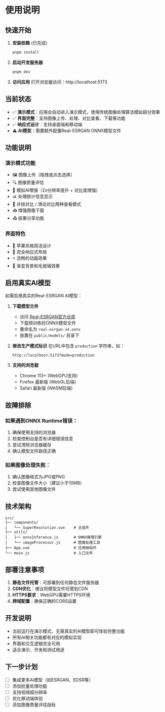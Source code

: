 # 使用说明

## 快速开始

1. **安装依赖** (已完成)
   ```bash
   pnpm install
   ```

2. **启动开发服务器**
   ```bash
   pnpm dev
   ```

3. **访问应用**
   打开浏览器访问：http://localhost:5173

## 当前状态

- ✅ **演示模式**：应用会自动进入演示模式，使用传统图像处理算法模拟超分效果
- ✅ **界面完整**：支持图像上传、处理、对比查看、下载等功能
- ✅ **响应式设计**：支持桌面端和移动端
- ⚠️ **AI模型**：需要额外配置Real-ESRGAN ONNX模型文件

## 功能说明

### 演示模式功能
- 🖼️ 图像上传（拖拽或点击选择）
- 🔍 图像质量评估
- 🚀 模拟AI增强（2x分辨率提升 + 对比度增强）
- 📊 处理统计信息显示
- 🔄 并排对比 / 滑动对比两种查看模式
- 📥 增强图像下载
- 📤 结果分享功能

### 界面特色
- 🎨 苹果风格简洁设计
- 📱 完全响应式布局
- ⚡ 流畅的动画效果
- 🌈 渐变背景和毛玻璃效果

## 启用真实AI模型

如需启用真实的Real-ESRGAN AI模型：

1. **下载模型文件**
   - 访问 [Real-ESRGAN官方仓库](https://github.com/xinntao/Real-ESRGAN)
   - 下载预训练的ONNX模型文件
   - 重命名为 `real-esrgan-x4.onnx`
   - 放置在 `public/models/` 目录下

2. **修改生产模式标识**
   在URL中包含 `production` 字符串，如：
   ```
   http://localhost:5173?mode=production
   ```

3. **支持的浏览器**
   - Chrome 113+ (WebGPU支持)
   - Firefox 最新版 (WebGL后端)
   - Safari 最新版 (WASM后端)

## 故障排除

### 如果遇到ONNX Runtime错误：
1. 确保使用支持的浏览器
2. 检查控制台是否有详细错误信息
3. 尝试清除浏览器缓存
4. 确认模型文件路径正确

### 如果图像处理失败：
1. 确认图像格式为JPG或PNG
2. 检查图像文件大小（建议小于10MB）
3. 尝试使用其他图像文件

## 技术架构

```
src/
├── components/
│   └── SuperResolution.vue    # 主组件
├── utils/
│   ├── onnxInference.js       # ONNX推理引擎
│   └── imageProcessor.js      # 图像处理工具
├── App.vue                    # 应用根组件
└── main.js                    # 入口文件
```

## 部署注意事项

1. **静态文件托管**：可部署到任何静态文件服务器
2. **CDN优化**：建议将模型文件托管到CDN
3. **HTTPS要求**：WebGPU需要HTTPS环境
4. **跨域配置**：确保正确的CORS设置

## 开发说明

- 当前运行在演示模式，无需真实的AI模型即可体验完整功能
- 所有AI相关功能都有对应的模拟实现
- 界面和交互逻辑完全可用
- 适合演示、开发和测试用途

## 下一步计划

- [ ] 集成更多AI模型（如ESRGAN、EDSR等）
- [ ] 添加批量处理功能
- [ ] 支持视频超分辨率
- [ ] 优化移动端体验
- [ ] 添加图像质量评估指标
